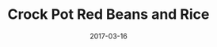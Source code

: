 ---
layout: recipe
title:  "Crock Pot Red Beans and Rice"
image: crock-pot-red-beans-and-rice.jpg
imagecredit: https://www.gimmesomeoven.com/crock-pot-red-beans-and-rice/
date: 2017-03-16

authorName: 
authorURL: 
sourceName: 
sourceURL: 
category: dinner
tags:
  - rice
  - slow cooker
yield: 8
prepTime: 15 
cookTime: 420

ingredients:
- 1 lb bag of dried red beans
- 7 cups water
- 1 green bell pepper, chopped
- 1 medium onion, chopped
- 3 celery stalks, chopped
- 3 garlic cloves, chopped or minced
- 2 cans Campbell's chicken broth
- 1 1/2 pounds smoked sausage
- 2 tablespoons Creole Seasoning
- Cooked rice

directions:
- Rinse beans thoroughly and put into crock pot.
- Add water, chicken broth, garlic and chopped vegetables to the beans.
- Slice the sausage into bite sized pieces add to the crock pot along with the creole seasoning.
- Cook on high for about 7 hours.
- When ready to eat, cook rice according to package.
- Put desired amount of rice in the bottom of a bowl and top with desired amount of red beans and rice.

---